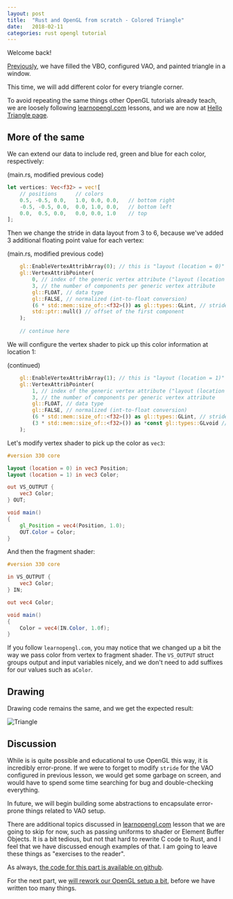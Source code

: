 ```yaml
---
layout: post
title:  "Rust and OpenGL from scratch - Colored Triangle"
date:   2018-02-11
categories: rust opengl tutorial
---
```


Welcome back!

[Previously](/rust/opengl/tutorial/2018/02/11/opengl-in-rust-from-scratch-04-triangle.html), 
we have filled the VBO, configured VAO, and painted triangle in a window.

This time, we will add different color for every triangle corner.

To avoid repeating the same things other OpenGL tutorials already teach, we are loosely following 
[learnopengl.com](https://learnopengl.com) lessons, and we are now at [Hello Triangle page](https://learnopengl.com/Getting-started/Hello-Triangle).

## More of the same

We can extend our data to include red, green and blue for each color, respectively:

(main.rs, modified previous code)

```rust
let vertices: Vec<f32> = vec![
    // positions      // colors
    0.5, -0.5, 0.0,   1.0, 0.0, 0.0,   // bottom right
    -0.5, -0.5, 0.0,  0.0, 1.0, 0.0,   // bottom left
    0.0,  0.5, 0.0,   0.0, 0.0, 1.0    // top
];
```

Then we change the stride in data layout from 3 to 6, because we've added
3 additional floating point value for each vertex:

(main.rs, modified previous code)

```rust
    gl::EnableVertexAttribArray(0); // this is "layout (location = 0)" in vertex shader
    gl::VertexAttribPointer(
        0, // index of the generic vertex attribute ("layout (location = 0)")
        3, // the number of components per generic vertex attribute
        gl::FLOAT, // data type
        gl::FALSE, // normalized (int-to-float conversion)
        (6 * std::mem::size_of::<f32>()) as gl::types::GLint, // stride (byte offset between consecutive attributes)
        std::ptr::null() // offset of the first component
    );
    
    // continue here
```

We will configure the vertex shader to pick up this color information at location 1:

(continued)

```rust
    gl::EnableVertexAttribArray(1); // this is "layout (location = 1)" in vertex shader
    gl::VertexAttribPointer(
        1, // index of the generic vertex attribute ("layout (location = 1)")
        3, // the number of components per generic vertex attribute
        gl::FLOAT, // data type
        gl::FALSE, // normalized (int-to-float conversion)
        (6 * std::mem::size_of::<f32>()) as gl::types::GLint, // stride (byte offset between consecutive attributes)
        (3 * std::mem::size_of::<f32>()) as *const gl::types::GLvoid // offset of the first component
    );
```

Let's modify vertex shader to pick up the color as `vec3`:

```glsl
#version 330 core

layout (location = 0) in vec3 Position;
layout (location = 1) in vec3 Color;

out VS_OUTPUT {
    vec3 Color;
} OUT;

void main()
{
    gl_Position = vec4(Position, 1.0);
    OUT.Color = Color;
}
```

And then the fragment shader:

```glsl
#version 330 core

in VS_OUTPUT {
    vec3 Color;
} IN;

out vec4 Color;

void main()
{
    Color = vec4(IN.Color, 1.0f);
}
```

If you follow `learnopengl.com`, you may notice that we changed up a bit the way 
we pass color from vertex to fragment shader. The `VS_OUTPUT` struct groups output and
input variables nicely, and we don't need to add suffixes for our values such as `aColor`.

## Drawing

Drawing code remains the same, and we get the expected result:

![Triangle](/images/opengl-rust/05/triangle.jpg)

## Discussion

While is is quite possible and educational to use OpenGL this way,
it is incredibly error-prone. If we were to forget to modify `stride` for the 
VAO configured in previous lesson, we would get some garbage on screen,
and would have to spend some time searching for bug and double-checking
everything.

In future, we will begin building some abstractions to encapsulate
error-prone things related to VAO setup.

There are additional topics discussed in [learnopengl.com](https://learnopengl.com)
lesson that we are going to skip for now, such as passing uniforms to shader
or Element Buffer Objects. It is a bit tedious, but not that hard to rewrite C code
to Rust, and I feel that we have discussed enough examples of that. I am going
to leave these things as "exercises to the reader".

As always, [the code for this part is available on github](https://github.com/Nercury/rust-and-opengl-lessons/tree/master/lesson-05).

For the next part, we [will rework our OpenGL setup a bit](/rust/opengl/tutorial/2018/02/12/opengl-in-rust-from-scratch-06-gl-generator.html), before we have written 
too many things.
